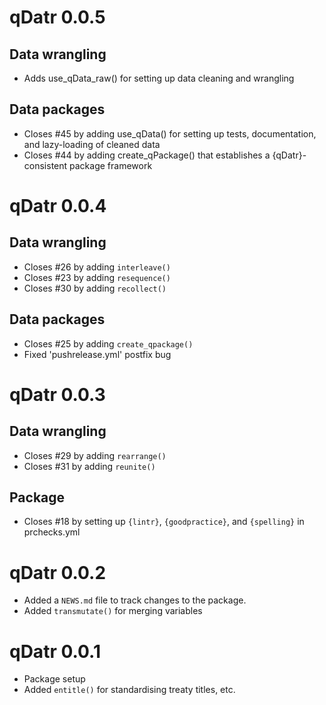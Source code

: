 # qDatr 0.0.5

## Data wrangling 

* Adds use_qData_raw() for setting up data cleaning and wrangling

## Data packages

* Closes #45 by adding use_qData() for setting up tests, documentation, and lazy-loading of cleaned data
* Closes #44 by adding create_qPackage() that establishes a {qDatr}-consistent package framework

# qDatr 0.0.4

## Data wrangling

* Closes #26 by adding `interleave()`
* Closes #23 by adding `resequence()`
* Closes #30 by adding `recollect()`

## Data packages

* Closes #25 by adding `create_qpackage()`
* Fixed 'pushrelease.yml' postfix bug

# qDatr 0.0.3

## Data wrangling

* Closes #29 by adding `rearrange()` 
* Closes #31 by adding `reunite()`

## Package

* Closes #18 by setting up `{lintr}`, `{goodpractice}`, and `{spelling}` in prchecks.yml

# qDatr 0.0.2

* Added a `NEWS.md` file to track changes to the package.
* Added `transmutate()` for merging variables

# qDatr 0.0.1

* Package setup
* Added `entitle()` for standardising treaty titles, etc.